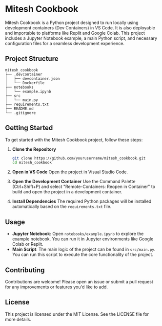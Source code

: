 # Mitesh Cookbook

Mitesh Cookbook is a Python project designed to run locally using development containers (Dev Containers) in VS Code. It is also deployable and importable to platforms like Replit and Google Colab. This project includes a Jupyter Notebook example, a main Python script, and necessary configuration files for a seamless development experience.

## Project Structure

```
mitesh_cookbook
├── .devcontainer
│   ├── devcontainer.json
│   └── Dockerfile
├── notebooks
│   └── example.ipynb
├── src
│   └── main.py
├── requirements.txt
├── README.md
└── .gitignore
```

## Getting Started

To get started with the Mitesh Cookbook project, follow these steps:

1. **Clone the Repository**
   ```bash
   git clone https://github.com/yourusername/mitesh_cookbook.git
   cd mitesh_cookbook
   ```

2. **Open in VS Code**
   Open the project in Visual Studio Code.

3. **Open the Development Container**
   Use the Command Palette (Ctrl+Shift+P) and select "Remote-Containers: Reopen in Container" to build and open the project in a development container.

4. **Install Dependencies**
   The required Python packages will be installed automatically based on the `requirements.txt` file.

## Usage

- **Jupyter Notebook**: Open `notebooks/example.ipynb` to explore the example notebook. You can run it in Jupyter environments like Google Colab or Replit.
- **Main Script**: The main logic of the project can be found in `src/main.py`. You can run this script to execute the core functionality of the project.

## Contributing

Contributions are welcome! Please open an issue or submit a pull request for any improvements or features you'd like to add.

## License

This project is licensed under the MIT License. See the LICENSE file for more details.